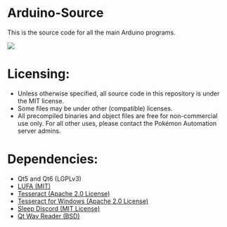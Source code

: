 # Arduino-Source

This is the source code for all the main Arduino programs.

[<img src="https://canary.discordapp.com/api/guilds/695809740428673034/widget.png?style=banner2">](https://discord.gg/cQ4gWxN)


# Licensing:
- Unless otherwise specified, all source code in this repository is under the MIT license.
- Some files may be under other (compatible) licenses.
- All precompiled binaries and object files are free for non-commercial use only. For all other uses, please contact the Pokémon Automation server admins.

# Dependencies:
- Qt5 and Qt6 (LGPLv3)
- [LUFA (MIT)](https://github.com/abcminiuser/lufa)
- [Tesseract (Apache 2.0 License)](https://github.com/tesseract-ocr/tesseract)
- [Tesseract for Windows (Apache 2.0 License)](https://github.com/peirick/Tesseract-OCR_for_Windows)
- [Sleep Discord (MIT License)](https://github.com/yourWaifu/sleepy-discord)
- [Qt Wav Reader (BSD)](https://code.qt.io/cgit/qt/qtmultimedia.git/tree/examples/multimedia/spectrum/app/wavfile.cpp?h=5.15)
